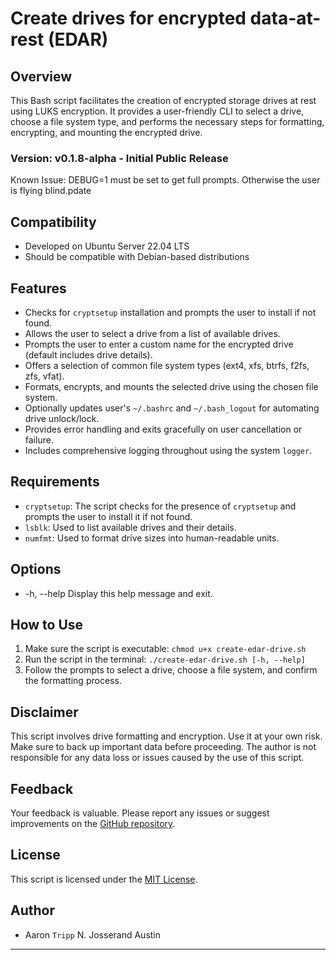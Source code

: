 # Create drives for encrypted data-at-rest (EDAR)

## Overview
This Bash script facilitates the creation of encrypted storage drives at rest using LUKS encryption. It provides a user-friendly CLI to select a drive, choose a file system type, and performs the necessary steps for formatting, encrypting, and mounting the encrypted drive.

### Version: v0.1.8-alpha - Initial Public Release

Known Issue: DEBUG=1 must be set to get full prompts. Otherwise the user is flying blind.pdate

## Compatibility
- Developed on Ubuntu Server 22.04 LTS
- Should be compatible with Debian-based distributions

## Features
- Checks for `cryptsetup` installation and prompts the user to install if not found.
- Allows the user to select a drive from a list of available drives.
- Prompts the user to enter a custom name for the encrypted drive (default includes drive details).
- Offers a selection of common file system types (ext4, xfs, btrfs, f2fs, zfs, vfat).
- Formats, encrypts, and mounts the selected drive using the chosen file system.
- Optionally updates user's `~/.bashrc` and `~/.bash_logout` for automating drive unlock/lock.
- Provides error handling and exits gracefully on user cancellation or failure.
- Includes comprehensive logging throughout using the system `logger`.

## Requirements
- `cryptsetup`: The script checks for the presence of `cryptsetup` and prompts the user to install it if not found.
- `lsblk`: Used to list available drives and their details.
- `numfmt`: Used to format drive sizes into human-readable units.

## Options
- -h, --help   Display this help message and exit.

## How to Use
1. Make sure the script is executable: `chmod u+x create-edar-drive.sh`
2. Run the script in the terminal: `./create-edar-drive.sh [-h, --help]`
3. Follow the prompts to select a drive, choose a file system, and confirm the formatting process.

## Disclaimer
This script involves drive formatting and encryption. Use it at your own risk. Make sure to back up important data before proceeding. The author is not responsible for any data loss or issues caused by the use of this script.

## Feedback
Your feedback is valuable. Please report any issues or suggest improvements on the [GitHub repository](https://github.com/anjaustin/encrypted-data-at-rest).

## License
This script is licensed under the [MIT License](https://tripp.mit-license.org/).

## Author
- Aaron `Tripp` N. Josserand Austin

---
